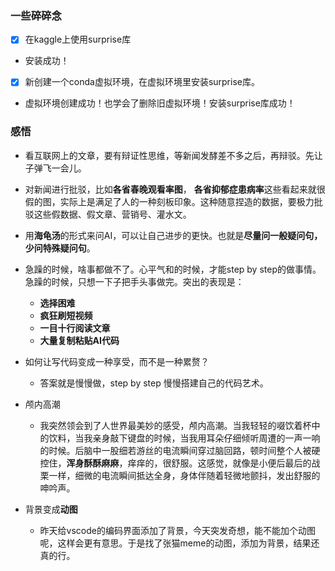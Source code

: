 ### 一些碎碎念
- [x] 在kaggle上使用surprise库
- 安装成功！
- [x] 新创建一个conda虚拟环境，在虚拟环境里安装surprise库。
- 虚拟环境创建成功！也学会了删除旧虚拟环境！安装surprise库成功！


### 感悟
- 看互联网上的文章，要有辩证性思维，等新闻发酵差不多之后，再辩驳。先让子弹飞一会儿。
- 对新闻进行批驳，比如**各省春晚观看率图**， **各省抑郁症患病率**这些看起来就很假的图，实际上是满足了人的一种刻板印象。这种随意捏造的数据，要极力批驳这些假数据、假文章、营销号、灌水文。
- 用**海龟汤**的形式来问AI，可以让自己进步的更快。也就是**尽量问一般疑问句，少问特殊疑问句**。

- 急躁的时候，啥事都做不了。心平气和的时候，才能step by step的做事情。急躁的时候，只想一下子把手头事做完。突出的表现是：
  - **选择困难** 
  - **疯狂刷短视频**
  - **一目十行阅读文章**
  - **大量复制粘贴AI代码**  
  
- 如何让写代码变成一种享受，而不是一种累赘？
  - 答案就是慢慢做，step by step 慢慢搭建自己的代码艺术。

- 颅内高潮
  - 我突然领会到了人世界最美妙的感受，颅内高潮。当我轻轻的啜饮着杯中的饮料，当我亲身敲下键盘的时候，当我用耳朵仔细倾听周遭的一声一响的时候。后脑中一股细若游丝的电流瞬间穿过脑回路，顿时间整个人被硬控住，**浑身酥酥麻麻**，痒痒的，很舒服。这感觉，就像是小便后最后的战栗一样，细微的电流瞬间抵达全身，身体伴随着轻微地颤抖，发出舒服的呻吟声。

- 背景变成**动图**
  - 昨天给vscode的编码界面添加了背景，今天突发奇想，能不能加个动图呢，这样会更有意思。于是找了张猫meme的动图，添加为背景，结果还真的行。